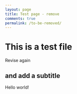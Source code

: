 ```yaml
---
layout: page
title: Test page - remove
comments: true
permalink: /to-be-removed/
---
```


# This is a test file
Revise again

## and add a subtitle

Hello world!

